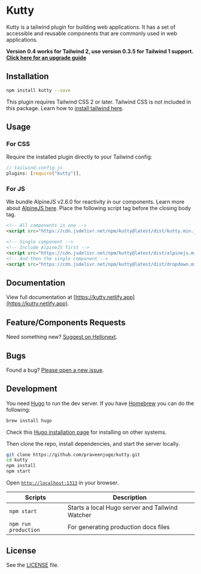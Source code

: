 # Kutty

Kutty is a tailwind plugin for building web applications. It has a set of accessible and reusable components that are commonly used in web applications.

**Version 0.4 works for Tailwind 2, use version 0.3.5 for Tailwind 1 support.** **[Click here for an upgrade guide](http://kutty.netlify.app/articles/upgrade-guide-to-tailwindcss2/)**

## Installation

```sh
npm install kutty --save
```

This plugin requires Tailwind CSS 2 or later. Tailwind CSS is not included in this package. Learn how to [install tailwind here](https://tailwindcss.com/docs/installation/).

## Usage

### For CSS

Require the installed plugin directly to your Tailwind config:

```js
// tailwind.config.js
plugins: [require("kutty")],
```

### For JS

We bundle AlpineJS v2.6.0 for reactivity in our components. Learn more about [AlpineJS here](https://github.com/alpinejs/alpine). Place the following script tag before the closing body tag.

```html
<!-- All components in one -->
<script src="https://cdn.jsdelivr.net/npm/kutty@latest/dist/kutty.min.js"></script>
```

```html
<!-- Single component -->
<!-- Include AlpineJS first -->
<script src="https://cdn.jsdelivr.net/npm/kutty@latest/dist/alpinejs.min.js"></script>
<!-- And then the single component -->
<script src="https://cdn.jsdelivr.net/npm/kutty@latest/dist/dropdown.min.js"></script>
```

## Documentation

View full documentation at [https://kutty.netlify.app](https://kutty.netlify.app).

## Feature/Components Requests

Need something new? [Suggest on Hellonext](https://kutty.hellonext.co).

## Bugs

Found a bug? [Please open a new issue](https://github.com/praveenjuge/kutty/issues/new).

## Development

You need [Hugo](https://gohugo.io/) to run the dev server. If you have [Homebrew](https://brew.sh/) you can do the following:

```sh
brew install hugo
```

Check this [Hugo installation page](https://gohugo.io/getting-started/installing/) for installing on other systems.

Then clone the repo, install dependencies, and start the server locally.

```sh
git clone https://github.com/praveenjuge/kutty.git
cd kutty
npm install
npm start
```

Open [`http://localhost:1313`](http://localhost:1313) in your browser.

| Scripts              | Description                                     |
| -------------------- | ----------------------------------------------- |
| `npm start`          | Starts a local Hugo server and Tailwind Watcher |
| `npm run production` | For generating production docs files            |

## License

See the [LICENSE](https://github.com/praveenjuge/kutty/blob/master/LICENSE) file.
